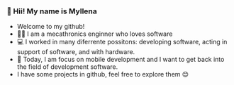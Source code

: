 ### 👋 Hii! My name is Myllena
 - Welcome to my github!
 - :woman_technologist: I am a mecathronics enginner who loves software 
 - :computer: I worked in many diferrente possitons: developing software, acting in support of software, and with hardware.
 - :iphone: Today, I am focus on mobile development and I want to get back into the field of development software.
 - I have some projects in github, feel free to explore them :blush:

<!--
**MyllenaAPrado/MyllenaAPrado** is a ✨ _special_ ✨ repository because its `README.md` (this file) appears on your GitHub profile.

Here are some ideas to get you started:

- 🔭 I’m currently working on ...
- 🌱 I’m currently learning ...
- 👯 I’m looking to collaborate on ...
- 🤔 I’m looking for help with ...
- 💬 Ask me about ...
- 📫 How to reach me: ...
- 😄 Pronouns: ...
- ⚡ Fun fact: ...
-->
